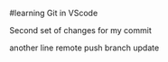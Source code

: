 #learning Git in VScode

Second set of changes for my commit

another line remote push
branch update

